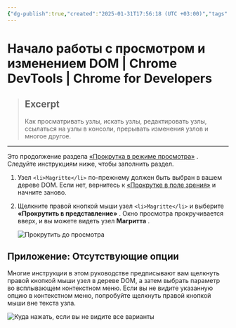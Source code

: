 ```yaml
---
{"dg-publish":true,"created":"2025-01-31T17:56:18 (UTC +03:00)","tags":[],"source":"https://developer.chrome.com/docs/devtools/dom?hl=ru","author":"Kayce Basques","permalink":"/proekty/extentions/dev-tools/dom-basics/","dgPassFrontmatter":true}
---
```



# Начало работы с просмотром и изменением DOM  |  Chrome DevTools  |  Chrome for Developers

> ## Excerpt
> Как просматривать узлы, искать узлы, редактировать узлы, ссылаться на узлы в консоли, прерывать изменения узлов и многое другое.

---

Это продолжение раздела [«Прокрутка в режиме просмотра»](https://developer.chrome.com/docs/devtools/dom?hl=ru#scroll1) . Следуйте инструкциям ниже, чтобы заполнить раздел.

1.  Узел `<li>Magritte</li>` по-прежнему должен быть выбран в вашем дереве DOM. Если нет, вернитесь к [«Прокрутке в поле зрения»](https://developer.chrome.com/docs/devtools/dom?hl=ru#scroll1) и начните заново.
2.  Щелкните правой кнопкой мыши узел `<li>Magritte</li>` и выберите **«Прокрутить в представление»** . Окно просмотра прокручивается вверх, и вы можете видеть узел **Магритта** .
    
    ![Прокрутить до просмотра](https://developer.chrome.com/static/docs/devtools/dom/image/scroll-view-640c169d78f0e.png?hl=ru)
    

## Приложение: Отсутствующие опции

Многие инструкции в этом руководстве предписывают вам щелкнуть правой кнопкой мыши узел в дереве DOM, а затем выбрать параметр во всплывающем контекстном меню. Если вы не видите указанную опцию в контекстном меню, попробуйте щелкнуть правой кнопкой мыши вне текста узла.

![Куда нажать, если вы не видите все варианты](https://developer.chrome.com/static/docs/devtools/dom/image/where-click-youre-see-7b901ba2f1219.png?hl=ru) 